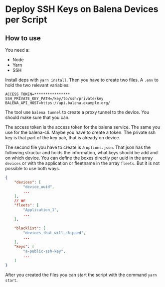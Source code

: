 # Deploy SSH Keys on Balena Devices per Script

## How to use

You need a:

- Node
- Yarn
- SSH

Install deps with `yarn install`. Then you have to create two files. A `.env` to hold the two relevant variables:

```
ACCESS_TOKEN=****************
SSH_PRIVATE_KEY_PATH=/key/to/ssh/private/key
BALENA_API_HOST=https://api.balena.example.org/
```

The tool use `balena tunnel` to create a proxy tunnel to the device. You should make sure that you can.

The access token is the access token for the balena service. The same you use for the balena-cli. Maybe you have to create a token. The private ssh key is that part of the key pair, that is already on device.

The second file you have to create is a `options.json`. That json has the following structur and holds the information, what keys should be add and on which device. You can define the boxes directly per uuid in the array `devices` or with the application or fleetname in the array `fleets`. But it is not possible to use both ways.

```json
{
    "devices": [
        "device_uuid",
        ...
    ],
    // or
    "fleets": [
        "Application_1",
        ...
    ],

    "blacklist": [
        "devices_that_will_skipped",
        ...
    ],
    "keys": [
        "a-public-ssh-key",
        ...
    ]
}
```

After you created the files you can start the script with the command `yarn start`.
